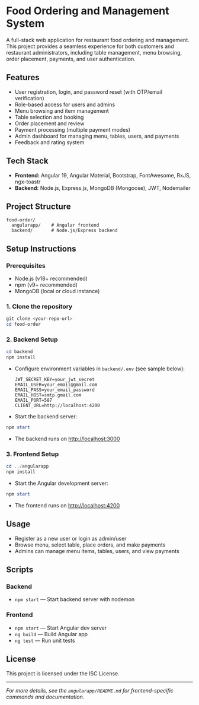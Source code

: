 # Food Ordering and Management System

A full-stack web application for restaurant food ordering and management. This project provides a seamless experience for both customers and restaurant administrators, including table management, menu browsing, order placement, payments, and user authentication.

## Features

- User registration, login, and password reset (with OTP/email verification)
- Role-based access for users and admins
- Menu browsing and item management
- Table selection and booking
- Order placement and review
- Payment processing (multiple payment modes)
- Admin dashboard for managing menu, tables, users, and payments
- Feedback and rating system

## Tech Stack

- **Frontend:** Angular 19, Angular Material, Bootstrap, FontAwesome, RxJS, ngx-toastr
- **Backend:** Node.js, Express.js, MongoDB (Mongoose), JWT, Nodemailer

## Project Structure

```
food-order/
  angularapp/    # Angular frontend
  backend/       # Node.js/Express backend
```

## Setup Instructions

### Prerequisites
- Node.js (v18+ recommended)
- npm (v9+ recommended)
- MongoDB (local or cloud instance)

### 1. Clone the repository
```powershell
git clone <your-repo-url>
cd food-order
```

### 2. Backend Setup
```powershell
cd backend
npm install
```
- Configure environment variables in `backend/.env` (see sample below):
  ```env
  JWT_SECRET_KEY=your_jwt_secret
  EMAIL_USER=your_email@gmail.com
  EMAIL_PASS=your_email_password
  EMAIL_HOST=smtp.gmail.com
  EMAIL_PORT=587
  CLIENT_URL=http://localhost:4200
  ```
- Start the backend server:
```powershell
npm start
```
- The backend runs on [http://localhost:3000](http://localhost:3000)

### 3. Frontend Setup
```powershell
cd ../angularapp
npm install
```
- Start the Angular development server:
```powershell
npm start
```
- The frontend runs on [http://localhost:4200](http://localhost:4200)

## Usage
- Register as a new user or login as admin/user
- Browse menu, select table, place orders, and make payments
- Admins can manage menu items, tables, users, and view payments

## Scripts
### Backend
- `npm start` — Start backend server with nodemon

### Frontend
- `npm start` — Start Angular dev server
- `ng build` — Build Angular app
- `ng test` — Run unit tests

## License
This project is licensed under the ISC License.

---

*For more details, see the `angularapp/README.md` for frontend-specific commands and documentation.*
